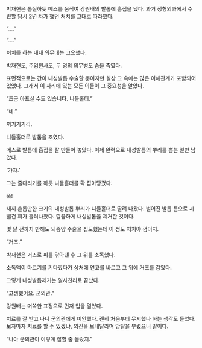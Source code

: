박재현은 톱질하듯 메스를 움직여 강원배의 발톱에 흠집을 냈다. 과거 정형외과에서 수련할 당시 2년 차가 했던 처치를 그대로 따라했다.

“....”

“....”

처치를 하는 내내 의무대는 고요했다.

박재현도, 주임원사도, 두 명의 의무병도 숨을 죽였다.

표면적으로는 간이 내성발톱 수술할 뿐이지만 실상 그 속에는 많은 이해관계가 포함되어 있었다. 그래서 이 자리에 있는 모든 이들이 그 중요성을 알았다.

“조금 아프실 수도 있습니다. 니들홀더.”

“네.”

끼기기기긱.

니들홀더로 발톱을 조였다.

메스로 발톱에 흠집을 잘 만들어 놓았다. 이제 완력으로 내성발톱의 뿌리를 뽑는 일만 남았다.

‘가자.’

그는 줄다리기를 하듯 니들홀더를 확 잡아당겼다.

푹!

새끼 손톱만한 크기의 내성발톱 뿌리가 니들홀더로 딸려 나왔다. 벌어진 발톱 틈으로 시뻘건 피가 흘러나왔다. 깔끔하게 내성발톱을 제거한 것이다.

몇 달 전까지 만해도 뇌종양 수술을 집도했는데 이 정도 처치야 껌이지.

“거즈.”

박재현은 거즈로 피를 닦아낸 후 그 위를 소독했다.

소독액이 마르기를 기다렸다가 상처에 연고를 바르고 그 위에 거즈를 감았다.

그렇게 내성발톱제거는 일사천리로 끝났다.

“고생했어요. 군의관.”

강원배는 머쓱한 표정으로 먼저 입을 열었다.

치료를 잘 받고 나니 군의관에게 미안했다. 괜히 처음부터 무시했나 하는 생각도 들었다. 보자마자 치료를 할 수 있겠냐, 외진을 보내달라며 앙탈을 부렸으니 말이다.

“나야 군의관이 이렇게 잘할 줄 몰랐지.”